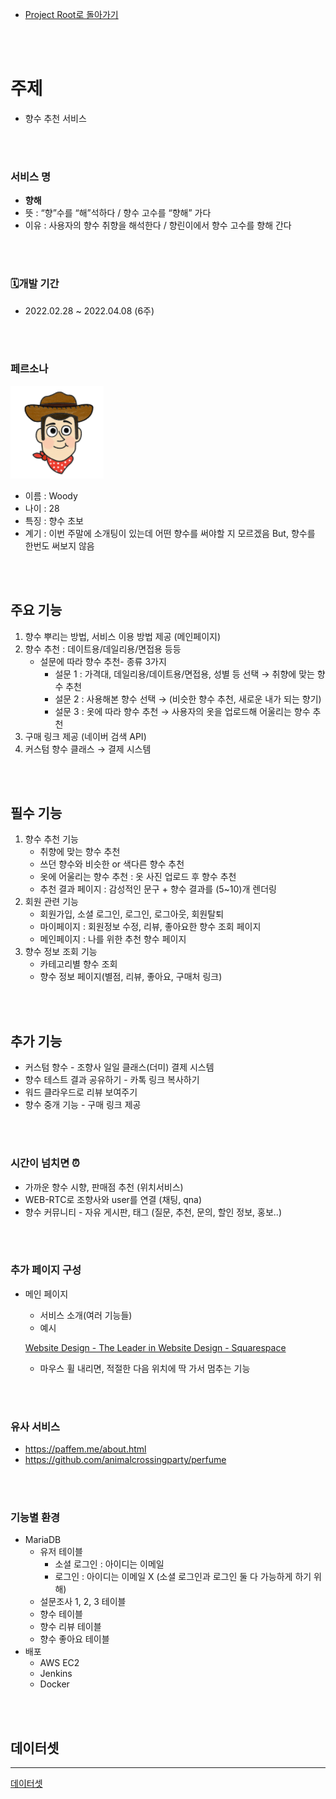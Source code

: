 - [Project Root로 돌아가기](../../README.md)

<br><br>

# 주제

- 향수 추천 서비스

<br><br>

### 서비스 명

- **향해**
- 뜻 : “향”수를 “해”석하다 / 향수 고수를 “향해” 가다
- 이유 : 사용자의 향수 취향을 해석한다 / 향린이에서 향수 고수를 향해 간다

<br><br>

### 🗓️개발 기간

- 2022.02.28 ~ 2022.04.08 (6주)

<br><br>

### 페르소나

 ![image-20220408021704282](images\image-20220408021704282.png)

- 이름 : Woody
- 나이 : 28
- 특징 : 향수 초보
- 계기 : 이번 주말에 소개팅이 있는데 어떤 향수를 써야할 지 모르겠음 But, 향수를 한번도 써보지 않음

<br><br>

## 주요 기능

1. 향수 뿌리는 방법, 서비스 이용 방법 제공 (메인페이지)
2. 향수 추천 : 데이트용/데일리용/면접용 등등
   - 설문에 따라 향수 추천- 종류 3가지
     - 설문 1 : 가격대, 데일리용/데이트용/면접용, 성별 등 선택 → 취향에 맞는 향수 추천
     - 설문 2 : 사용해본 향수 선택 → (비슷한 향수 추천, 새로운 내가 되는 향기)
     - 설문 3 : 옷에 따라 향수 추천 → 사용자의 옷을 업로드해 어울리는 향수 추천
3. 구매 링크 제공 (네이버 검색 API)
4. 커스텀 향수 클래스 → 결제 시스템

<br><br>

## 필수 기능

1. 향수 추천 기능
   - 취향에 맞는 향수 추천
   - 쓰던 향수와 비슷한 or 색다른 향수 추천
   - 옷에 어울리는 향수 추천 : 옷 사진 업로드 후 향수 추천
   - 추천 결과 페이지 : 감성적인 문구 + 향수 결과를 (5~10)개 렌더링
2. 회원 관련 기능
   - 회원가입, 소셜 로그인, 로그인, 로그아웃, 회원탈퇴
   - 마이페이지 : 회원정보 수정, 리뷰, 좋아요한 향수 조회 페이지
   - 메인페이지 : 나를 위한 추천 향수 페이지
3. 향수 정보 조회 기능
   - 카테고리별 향수 조회
   - 향수 정보 페이지(별점, 리뷰, 좋아요, 구매처 링크)

<br><br>

## 추가 기능

- 커스텀 향수 - 조향사 일일 클래스(더미) 결제 시스템
- 향수 테스트 결과 공유하기 - 카톡 링크 복사하기
- 워드 클라우드로 리뷰 보여주기
- 향수 중개 기능 - 구매 링크 제공

<br><br>

### 시간이 넘치면 ⏰

- 가까운 향수 시향, 판매점 추천 (위치서비스)
- WEB-RTC로 조향사와 user를 연결 (채팅, qna)
- 향수 커뮤니티 - 자유 게시판, 태그 (질문, 추천, 문의, 할인 정보, 홍보..)

<br>

<br>

### 추가 페이지 구성

- 메인 페이지

  - 서비스 소개(여러 기능들)
  - 예시

  [Website Design - The Leader in Website Design - Squarespace](https://www.squarespace.com/website-design?channel=display_nonprogrammatic&subchannel=dribbble&campaign=tiaadeola-video-15_4x3&subcampaign=loggedout&source=us_loggedout&utm_source=ros&utm_medium=display_nonprogrammatic&utm_campaign=2022_us_eng_tiaadeola-video-15&utm_term=loggedout&utm_content=video)

  - 마우스 휠 내리면, 적절한 다음 위치에 딱 가서 멈추는 기능

<br>

<br>

### 유사 서비스

- https://paffem.me/about.html
- https://github.com/animalcrossingparty/perfume

<br><br>

### 기능별 환경

- MariaDB
  - 유저 테이블
    - 소셜 로그인 : 아이디는 이메일
    - 로그인 : 아이디는 이메일 X (소셜 로그인과 로그인 둘 다 가능하게 하기 위해)
  - 설문조사 1, 2, 3 테이블
  - 향수 테이블
  - 향수 리뷰 테이블
  - 향수 좋아요 테이블
- 배포
  - AWS EC2
  - Jenkins
  - Docker

<br><br>

## 데이터셋

------

[데이터셋](https://www.notion.so/d6644798040b48db8d5ba7d67cce0c03)